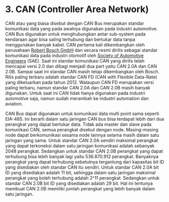 # 3. CAN \(Controller Area Network\)

CAN atau yang biasa disebut dengan CAN Bus merupakan standar komunikasi data yang pada awalnya digunakan pada industri automotive. CAN Bus digunakan untuk menghubungkan antar sub-system pada kendaraan agar bisa saling terhubung dan bertukar data tanpa menggunakan banyak kabel. CAN pertama kali dikembangkan oleh perusahaan [Robert Bosch GmbH](https://en.wikipedia.org/wiki/Robert_Bosch_GmbH) dan secara resmi dirilis sebagai standar komunikasi data pada industri otomotif oleh [Society of Automotive Engineers](https://en.wikipedia.org/wiki/Society_of_Automotive_Engineers) \(SAE\). Saat ini standar komunikasi CAN yang dirilis telah mencapai versi 2.0 dan dibagi menjadi dua part yaitu CAN 2.0A dan CAN 2.0B. Sampai saat ini standar CAN masih tetap dikembangkan oleh Bosch. Rilis paling terbaru adalah standar CAN FD \(CAN with Flexible Data-Rate\) yang dikeluarkan pada tahun 2012. Walaupun CAN FD merupakan versi paling terbaru, namun standar CAN 2.0A dan CAN 2.0B masih banyak digunakan. Untuk saat ini CAN tidak hanya digunakan pada industri automotive saja, namun sudah merambah ke industri automation dan aviation.

CAN Bus dapat digunakan untuk komunikasi data multi point sama seperti EIA-485. Ini berarti dalam satu jaringan CAN bus bisa terdapat lebih dari dua perangkat yang dapat bertukar data. Tidak ada master dan slave pada komunikasi CAN, semua perangkat disebut dengan node. Masing-masing node dapat berkomunikasi sesama node lainnya selama masih dalam satu jaringan yang sama. Untuk standar CAN 2.0A sendiri maksimal perangkat yang dapat terkoneksi dalam satu jaringan komunikasi adalah sebanyak 2048 perangkat. Sedangkan untuk standar CAN 2.0B perangkat yang dapat terhubung bisa lebih banyak lagi yaitu 536.870.912 perangkat. Banyaknya perangkat yang dapat terhubung sebetulnya tergantung dari kapasitas bit ID yang disediakan oleh standar CAN itu sendiri. Untuk standar CAN 2.0A bit ID yang disediakan adalah 11 bit, sehingga dalam satu jaringan maksimal perangkat yang boleh terhubung adalah 2^11 perangkat. Sedangkan untuk standar CAN 2.0B bit ID yang disediakan adalah 29 bit. Hal ini tentunya membuat CAN 2.0B memiliki jumlah perangkat yang lebih banyak dalam satu jaringan.

## 

## 



